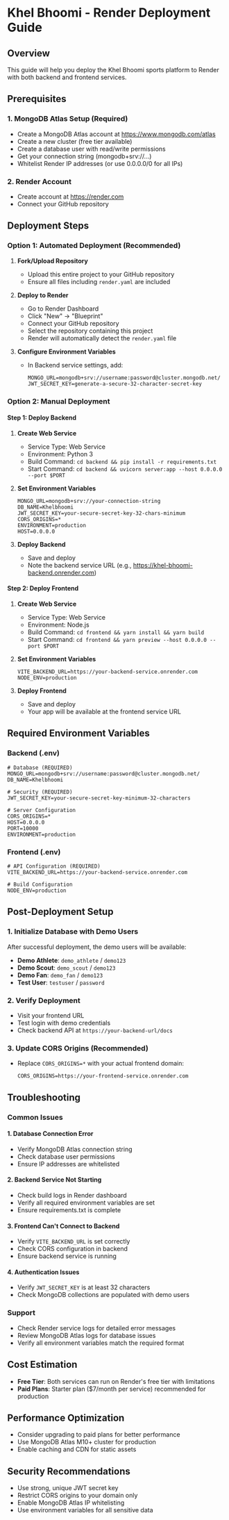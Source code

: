 # Khel Bhoomi - Render Deployment Guide

## Overview
This guide will help you deploy the Khel Bhoomi sports platform to Render with both backend and frontend services.

## Prerequisites

### 1. MongoDB Atlas Setup (Required)
- Create a MongoDB Atlas account at https://www.mongodb.com/atlas
- Create a new cluster (free tier available)
- Create a database user with read/write permissions
- Get your connection string (mongodb+srv://...)
- Whitelist Render IP addresses (or use 0.0.0.0/0 for all IPs)

### 2. Render Account
- Create account at https://render.com
- Connect your GitHub repository

## Deployment Steps

### Option 1: Automated Deployment (Recommended)
1. **Fork/Upload Repository**
   - Upload this entire project to your GitHub repository
   - Ensure all files including `render.yaml` are included

2. **Deploy to Render**
   - Go to Render Dashboard
   - Click "New" → "Blueprint"
   - Connect your GitHub repository
   - Select the repository containing this project
   - Render will automatically detect the `render.yaml` file

3. **Configure Environment Variables**
   - In Backend service settings, add:
     ```
     MONGO_URL=mongodb+srv://username:password@cluster.mongodb.net/
     JWT_SECRET_KEY=generate-a-secure-32-character-secret-key
     ```

### Option 2: Manual Deployment

#### Step 1: Deploy Backend
1. **Create Web Service**
   - Service Type: Web Service
   - Environment: Python 3
   - Build Command: `cd backend && pip install -r requirements.txt`
   - Start Command: `cd backend && uvicorn server:app --host 0.0.0.0 --port $PORT`

2. **Set Environment Variables**
   ```
   MONGO_URL=mongodb+srv://your-connection-string
   DB_NAME=Khelbhoomi
   JWT_SECRET_KEY=your-secure-secret-key-32-chars-minimum
   CORS_ORIGINS=*
   ENVIRONMENT=production
   HOST=0.0.0.0
   ```

3. **Deploy Backend**
   - Save and deploy
   - Note the backend service URL (e.g., https://khel-bhoomi-backend.onrender.com)

#### Step 2: Deploy Frontend
1. **Create Web Service**
   - Service Type: Web Service  
   - Environment: Node.js
   - Build Command: `cd frontend && yarn install && yarn build`
   - Start Command: `cd frontend && yarn preview --host 0.0.0.0 --port $PORT`

2. **Set Environment Variables**
   ```
   VITE_BACKEND_URL=https://your-backend-service.onrender.com
   NODE_ENV=production
   ```

3. **Deploy Frontend**
   - Save and deploy
   - Your app will be available at the frontend service URL

## Required Environment Variables

### Backend (.env)
```env
# Database (REQUIRED)
MONGO_URL=mongodb+srv://username:password@cluster.mongodb.net/
DB_NAME=Khelbhoomi

# Security (REQUIRED)  
JWT_SECRET_KEY=your-secure-secret-key-minimum-32-characters

# Server Configuration
CORS_ORIGINS=*
HOST=0.0.0.0
PORT=10000
ENVIRONMENT=production
```

### Frontend (.env)
```env
# API Configuration (REQUIRED)
VITE_BACKEND_URL=https://your-backend-service.onrender.com

# Build Configuration  
NODE_ENV=production
```

## Post-Deployment Setup

### 1. Initialize Database with Demo Users
After successful deployment, the demo users will be available:
- **Demo Athlete**: `demo_athlete` / `demo123`
- **Demo Scout**: `demo_scout` / `demo123`  
- **Demo Fan**: `demo_fan` / `demo123`
- **Test User**: `testuser` / `password`

### 2. Verify Deployment
- Visit your frontend URL
- Test login with demo credentials
- Check backend API at `https://your-backend-url/docs`

### 3. Update CORS Origins (Recommended)
- Replace `CORS_ORIGINS=*` with your actual frontend domain:
  ```
  CORS_ORIGINS=https://your-frontend-service.onrender.com
  ```

## Troubleshooting

### Common Issues

#### 1. Database Connection Error
- Verify MongoDB Atlas connection string
- Check database user permissions
- Ensure IP addresses are whitelisted

#### 2. Backend Service Not Starting
- Check build logs in Render dashboard
- Verify all required environment variables are set
- Ensure requirements.txt is complete

#### 3. Frontend Can't Connect to Backend
- Verify `VITE_BACKEND_URL` is set correctly
- Check CORS configuration in backend
- Ensure backend service is running

#### 4. Authentication Issues
- Verify `JWT_SECRET_KEY` is at least 32 characters
- Check MongoDB collections are populated with demo users

### Support
- Check Render service logs for detailed error messages
- Review MongoDB Atlas logs for database issues
- Verify all environment variables match the required format

## Cost Estimation
- **Free Tier**: Both services can run on Render's free tier with limitations
- **Paid Plans**: Starter plan ($7/month per service) recommended for production

## Performance Optimization
- Consider upgrading to paid plans for better performance
- Use MongoDB Atlas M10+ cluster for production
- Enable caching and CDN for static assets

## Security Recommendations
- Use strong, unique JWT secret key
- Restrict CORS origins to your domain only
- Enable MongoDB Atlas IP whitelisting
- Use environment variables for all sensitive data